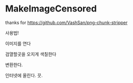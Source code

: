 # MakeImageCensored
thanks for https://github.com/VashSan/png-chunk-stripper


사용법!

이미지를 연다

검열할곳을 오지게 색칠한다

변환한다.

인터넷에 올린다.
끗. 
